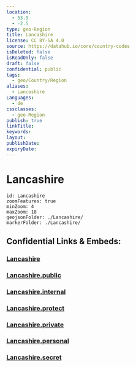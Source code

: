 ```yaml
---
location:
  - 53.9
  - -2.5
type: geo-Region
title: Lancashire
license: CC BY-SA 4.0
source: https://datahub.io/core/country-codes
isDeleted: false
isReadOnly: false
draft: false
confidential: public
tags:
  - geo/Country/Region
aliases:
  - Lancashire
Languages:
  - de
cssclasses:
  - geo-Region
publish: true
linkTitle:
keywords:
layout:
publishDate:
expiryDate:
---
```


# Lancashire

```leaflet
id: Lancashire
zoomFeatures: true 
minZoom: 4 
maxZoom: 18
geojsonFolder: ./Lancashire/
markerFolder: ./Lancashire/
```


## Confidential Links & Embeds: 

### [Lancashire](/_Standards/Earth/Continent/Europe/Europe~North/UK/England/Regions~England/North_West_England/Lancashire.md) 

### [Lancashire.public](/_public/Earth/Continent/Europe/Europe~North/UK/England/Regions~England/North_West_England/Lancashire.public.md) 

### [Lancashire.internal](/_internal/Earth/Continent/Europe/Europe~North/UK/England/Regions~England/North_West_England/Lancashire.internal.md) 

### [Lancashire.protect](/_protect/Earth/Continent/Europe/Europe~North/UK/England/Regions~England/North_West_England/Lancashire.protect.md) 

### [Lancashire.private](/_private/Earth/Continent/Europe/Europe~North/UK/England/Regions~England/North_West_England/Lancashire.private.md) 

### [Lancashire.personal](/_personal/Earth/Continent/Europe/Europe~North/UK/England/Regions~England/North_West_England/Lancashire.personal.md) 

### [Lancashire.secret](/_secret/Earth/Continent/Europe/Europe~North/UK/England/Regions~England/North_West_England/Lancashire.secret.md)

